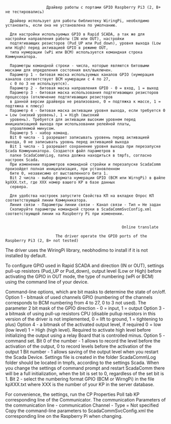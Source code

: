                       Драйвер работы с портами GPIO Raspberry Pi3 (2, B+ не тестировались)
      
      Драйвер использует для работы библиотеку WiringPi, необхлдимо установить, если она не установлена по умолчанию.
      
      Для настройки используемых GPIO в Rapid SCADA, а так же для настройки направления работы (IN или OUT), настройки 
      подтягивающих резисторов (Pud_UP или Pud_down), уровня выхода (Low или High) перед активацией GPIO в режиме OUT,
      типа нумерации (wPi или BCM) используется командная строка Коммуникатора.
      
      Параметры командной строки - числа, которые являются битовыми масками для определения состояния вкл/выключен.
      Параметр 1 - битовая маска используемых каналов GPIO (нумерация каналов соответствует BCM нумерации с 4 по 27,
      с 0 по 3 не используется).
      Параметр 2 - битовая маска направления GPIO - 0 = вход, 1 = выход
      Параметр 3 - битовая маска использования подтягивающих резисторов процессора (отключение подтягивающих резисторов
      в данной версии драйвера не реализовано, 0 = подтяжка к массе, 1 = подтяжка к плюсу)
      Параметр 4 - битовая маска активации уровня выхода, если требуется 0 = Low (низкий уровень), 1 = High (высокий 
      уровень). Требуется для активации высоким уровнем перед инициализацией выхода при использовании релейной платы,
      управляемой минусом.
      Параметр 5 - набор команд.
      Bit 0 числа - 1 разрешает записывать уровень перед активацией выхода, 0 не записывать уровнь перед активацией выхода
      Bit 1 числа - 1 разрешает сохранение уровня выхода при перезапуске Scada Коммуникатора. Создается файл параметров в 
      папке ScadaComm\Log, папка должна находиться в tmpfs, согласно настроек Scada.
      При изменении параметров командной стройки и перезапуске ScadaComm произойдет полная инициализация, при установленном
      бите 0, независимо от выставленного бита 1. 
      Bit 2 числа - выбор формата нумерации GPIO (BCM или WirngPi) в файле kpXXX.txt, где XXX номер вашего KP в базе данных 
      сервера.
      
      Для удобства настроек запустите Свойства КП на вкладке Опрос КП соответствующей линии Коммуникатора.
      Линия связи - Параметры линии связи - Канал связи - Тип = Не задан
      Скопируйте параметры командной строки в ScadaCommSvcConfig.xml соответствующей линии на Raspberry Pi при изменении.


                                                       Online translate
                                                       
                          The driver operate the GPIO ports of the Raspberry Pi3 (2, B+ not tested)

The driver uses the WiringPi library, neobhodimo to install if it is not installed by default.

To configure GPIO used in Rapid SCADA and direction (IN or OUT), settings 
pull-up resistors (Pud_UP or Pud_down), output level (Low or High) before activating the GPIO in OUT mode,
the type of numbering (wPi or BCM) using the command line of your device.

 Command-line options, which are bit masks to determine the state of on/off.
Option 1 - bitmask of used channels GPIO (numbering of the channels corresponds to BCM numbering from 4 to 27, 0 to 3 not used).
The parameter 2 bit mask of the GPIO direction - 0 = input, 1 = output
Option 3 - a bitmask of using pull-up resistors CPU (disable pullup resistors in this version of the driver is not implemented, 0 = lift to ground, 1 = tightening to plus)
 Option 4 - a bitmask of the activated output level, if required 0 = low (low level) 1 = High (high level). Required to activate high level before initializing the output using a relay Board that is controlled minus.
Option 5 - command set.
Bit 0 of the number - 1 allows to record the level before the activation of the output, 0 to record levels before the activation of the output
1 Bit number - 1 allows saving of the output level when you restart the Scada Device. Settings file is created in the folder ScadaComm\Log folder should be located in tmpfs, according to the settings Scada.
 When you change the settings of command prompt and restart ScadaComm there will be a full initialization, when the bit is set to 0, regardless of the set bit is 1. 
Bit 2 - select the numbering format GPIO (BCM or WirngPi) in the file kpXXX.txt where XXX is the number of your KP in the server database.

For convenience, the settings, run the CP Properties Poll tab KP corresponding line of the Communicator.
The communication Parameters of the communication line - communication Channel - Type = Not specified
Copy the command-line parameters to ScadaCommSvcConfig.xml the corresponding line on the Raspberry Pi when changing.
